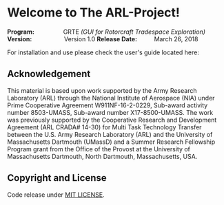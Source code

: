 # Welcome to The ARL-Project!  

**Program:**&nbsp;&nbsp;&nbsp;&nbsp;&nbsp;&nbsp;&nbsp;&nbsp;&nbsp;&nbsp;&nbsp;&nbsp;&nbsp;&nbsp;&nbsp;&nbsp;&nbsp;GRTE *(GUI for Rotorcraft Tradespace Exploration)*  
**Version:**&nbsp;&nbsp;&nbsp;&nbsp;&nbsp;&nbsp;&nbsp;&nbsp;&nbsp;&nbsp;&nbsp;&nbsp;&nbsp;&nbsp;&nbsp;&nbsp;&nbsp;&nbsp;&nbsp;Version 1.0
**Release Date:**&nbsp;&nbsp;&nbsp;&nbsp;&nbsp;&nbsp;&nbsp;&nbsp;&nbsp;&nbsp;March 26, 2018

For installation and use please check the user's guide located here:

Acknowledgement
--------------
This material is based upon work supported by the Army Research Laboratory (ARL) through the National Institute of Aerospace (NIA) under Prime Cooperative Agreement W911NF-16-2-0229, Sub-award activity number 8503-UMASS, Sub-award number X17-8500-UMASS. The work was previously supported by the Cooperative Research and Development Agreement (ARL CRADA# 14-30) for Multi Task Technology Transfer between the U.S. Army Research Laboratory (ARL) and the University of Massachusetts Dartmouth (UMassD) and a Summer Research Fellowship Program grant from the Office of the Provost at the University of Massachusetts Dartmouth, North Dartmouth, Massachusetts, USA. 


Copyright and License
----------------------
Code release under [MIT LICENSE](https://github.com/LanceFiondella/srt.core/blob/master/LICENSE.md). 



